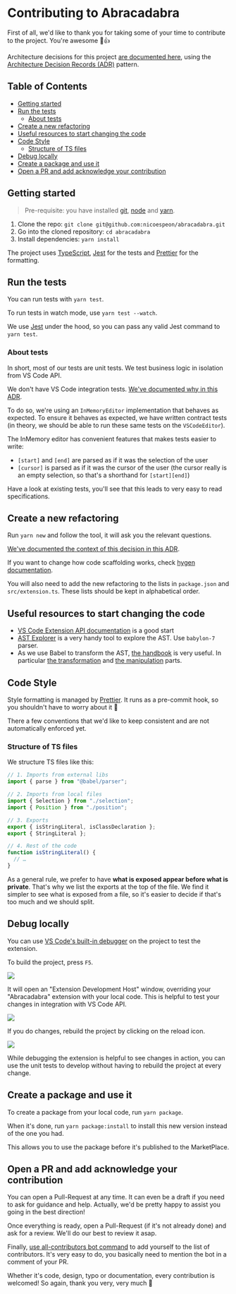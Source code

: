 # Contributing to Abracadabra

First of all, we'd like to thank you for taking some of your time to contribute to the project. You're awesome 🤠👍

Architecture decisions for this project [are documented here][adrs], using the [Architecture Decision Records (ADR)][adrs-pattern] pattern.

## Table of Contents

- [Getting started](#getting-started)
- [Run the tests](#run-the-tests)
  - [About tests](#about-tests)
- [Create a new refactoring](#create-a-new-refactoring)
- [Useful resources to start changing the code](#useful-resources-to-start-changing-the-code)
- [Code Style](#code-style)
  - [Structure of TS files](#structure-of-ts-files)
- [Debug locally](#debug-locally)
- [Create a package and use it](#create-a-package-and-use-it)
- [Open a PR and add acknowledge your contribution](#open-a-pr-and-add-acknowledge-your-contribution)

## Getting started

> Pre-requisite: you have installed [git][install-git], [node][install-node] and [yarn][install-yarn].

1. Clone the repo: `git clone git@github.com:nicoespeon/abracadabra.git`
1. Go into the cloned repository: `cd abracadabra`
1. Install dependencies: `yarn install`

The project uses [TypeScript][typescript], [Jest][jest] for the tests and [Prettier][prettier] for the formatting.

## Run the tests

You can run tests with `yarn test`.

To run tests in watch mode, use `yarn test --watch`.

We use [Jest][jest] under the hood, so you can pass any valid Jest command to `yarn test`.

### About tests

In short, most of our tests are unit tests. We test business logic in isolation from VS Code API.

We don't have VS Code integration tests. [We've documented why in this ADR][adr-no-integration-tests].

To do so, we're using an `InMemoryEditor` implementation that behaves as expected. To ensure it behaves as expected, we have written contract tests (in theory, we should be able to run these same tests on the `VSCodeEditor`).

The InMemory editor has convenient features that makes tests easier to write:

- `[start]` and `[end]` are parsed as if it was the selection of the user
- `[cursor]` is parsed as if it was the cursor of the user (the cursor really is an empty selection, so that's a shorthand for `[start][end]`)

Have a look at existing tests, you'll see that this leads to very easy to read specifications.

## Create a new refactoring

Run `yarn new` and follow the tool, it will ask you the relevant questions.

[We've documented the context of this decision in this ADR][adr-create-generator].

If you want to change how code scaffolding works, check [hygen documentation][hygen-documentation].

You will also need to add the new refactoring to the lists in `package.json` and `src/extension.ts`. These lists should be kept in alphabetical order.

## Useful resources to start changing the code

- [VS Code Extension API documentation][vscode-extension-docs] is a good start
- [AST Explorer][ast-explorer] is a very handy tool to explore the AST. Use `babylon-7` parser.
- As we use Babel to transform the AST, [the handbook][babel-handbook] is very useful. In particular [the transformation][babel-handbook-transformation] and [the manipulation][babel-handbook-manipulation] parts.

## Code Style

Style formatting is managed by [Prettier][prettier]. It runs as a pre-commit hook, so you shouldn't have to worry about it 👐

There a few conventions that we'd like to keep consistent and are not automatically enforced yet.

### Structure of TS files

We structure TS files like this:

```ts
// 1. Imports from external libs
import { parse } from "@babel/parser";

// 2. Imports from local files
import { Selection } from "./selection";
import { Position } from "./position";

// 3. Exports
export { isStringLiteral, isClassDeclaration };
export { StringLiteral };

// 4. Rest of the code
function isStringLiteral() {
  // …
}
```

As a general rule, we prefer to have **what is exposed appear before what is private**. That's why we list the exports at the top of the file. We find it simpler to see what is exposed from a file, so it's easier to decide if that's too much and we should split.

## Debug locally

You can use [VS Code's built-in debugger][vscode-debug-extension] on the project to test the extension.

To build the project, press `F5`.

![][debugger-build]

It will open an "Extension Development Host" window, overriding your "Abracadabra" extension with your local code. This is helpful to test your changes in integration with VS Code API.

![][extension-development-host]

If you do changes, rebuild the project by clicking on the reload icon.

![][debugger-rebuild]

While debugging the extension is helpful to see changes in action, you can use the unit tests to develop without having to rebuild the project at every change.

## Create a package and use it

To create a package from your local code, run `yarn package`.

When it's done, run `yarn package:install` to install this new version instead of the one you had.

This allows you to use the package before it's published to the MarketPlace.

## Open a PR and add acknowledge your contribution

You can open a Pull-Request at any time. It can even be a draft if you need to ask for guidance and help. Actually, we'd be pretty happy to assist you going in the best direction!

Once everything is ready, open a Pull-Request (if it's not already done) and ask for a review. We'll do our best to review it asap.

Finally, [use all-contributors bot command][all-contributors-bot-command] to add yourself to the list of contributors. It's very easy to do, you basically need to mention the bot in a comment of your PR.

Whether it's code, design, typo or documentation, every contribution is welcomed! So again, thank you very, very much 🧙‍

<!-- Links -->

[jest]: https://jestjs.io/
[typescript]: https://www.typescriptlang.org/
[prettier]: https://prettier.io
[ast-explorer]: https://astexplorer.net/
[adrs-pattern]: http://thinkrelevance.com/blog/2011/11/15/documenting-architecture-decisions
[install-git]: https://git-scm.com/book/en/v2/Getting-Started-Installing-Git
[install-node]: https://nodejs.org/en/download/
[install-yarn]: https://yarnpkg.com/lang/en/docs/install/
[vscode-extension-docs]: https://code.visualstudio.com/api
[vscode-debug-extension]: https://code.visualstudio.com/api/get-started/your-first-extension#debugging-the-extension
[babel-handbook]: https://github.com/jamiebuilds/babel-handbook/blob/master/translations/en/plugin-handbook.md
[babel-handbook-transformation]: https://github.com/jamiebuilds/babel-handbook/blob/master/translations/en/plugin-handbook.md#toc-transformation-operations
[babel-handbook-manipulation]: https://github.com/jamiebuilds/babel-handbook/blob/master/translations/en/plugin-handbook.md#manipulation
[all-contributors-bot-command]: https://allcontributors.org/docs/en/bot/usage#all-contributors-add
[hygen-documentation]: https://www.hygen.io/docs/quick-start

<!-- Repo links -->

[adrs]: https://github.com/nicoespeon/abracadabra/blob/master/docs/adr
[adr-no-integration-tests]: https://github.com/nicoespeon/abracadabra/blob/master/docs/adr/0002-no-integration-test.md
[adr-create-generator]: https://github.com/nicoespeon/abracadabra/blob/master/docs/adr/0006-create-generator-to-bootstrap-new-refactorings.md

<!-- Images -->

[debugger-build]: https://github.com/nicoespeon/abracadabra/blob/master/docs/contributing/debugger-build.png?raw=true
[extension-development-host]: https://github.com/nicoespeon/abracadabra/blob/master/docs/contributing/extension-development-host.png?raw=true
[debugger-rebuild]: https://github.com/nicoespeon/abracadabra/blob/master/docs/contributing/debugger-rebuild.png?raw=true
